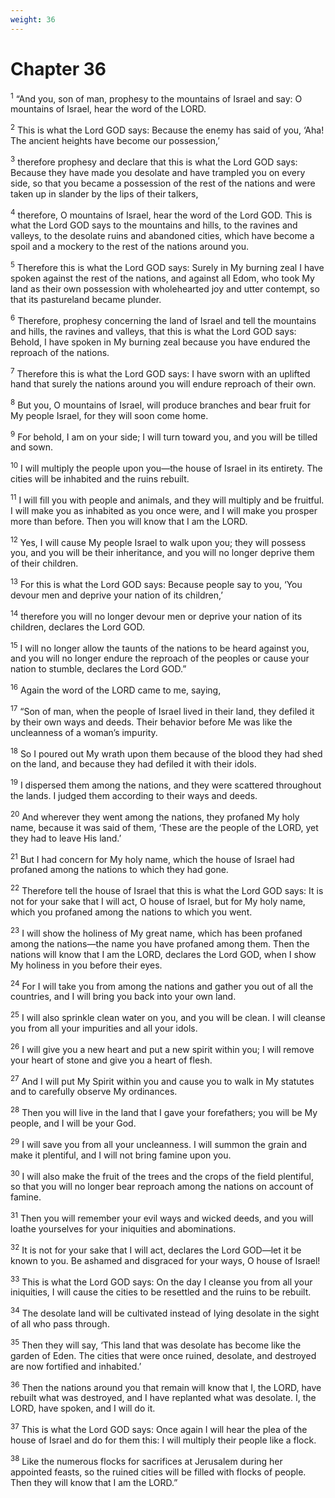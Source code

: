 ```yaml
---
weight: 36
---
```


# Chapter 36

<sup>1</sup> “And you, son of man, prophesy to the mountains of Israel and say: O mountains of Israel, hear the word of the LORD. 

<sup>2</sup> This is what the Lord GOD says: Because the enemy has said of you, ‘Aha! The ancient heights have become our possession,’ 

<sup>3</sup> therefore prophesy and declare that this is what the Lord GOD says: Because they have made you desolate and have trampled you on every side, so that you became a possession of the rest of the nations and were taken up in slander by the lips of their talkers, 

<sup>4</sup> therefore, O mountains of Israel, hear the word of the Lord GOD. This is what the Lord GOD says to the mountains and hills, to the ravines and valleys, to the desolate ruins and abandoned cities, which have become a spoil and a mockery to the rest of the nations around you. 

<sup>5</sup> Therefore this is what the Lord GOD says: Surely in My burning zeal I have spoken against the rest of the nations, and against all Edom, who took My land as their own possession with wholehearted joy and utter contempt, so that its pastureland became plunder. 

<sup>6</sup> Therefore, prophesy concerning the land of Israel and tell the mountains and hills, the ravines and valleys, that this is what the Lord GOD says: Behold, I have spoken in My burning zeal because you have endured the reproach of the nations. 

<sup>7</sup> Therefore this is what the Lord GOD says: I have sworn with an uplifted hand that surely the nations around you will endure reproach of their own. 

<sup>8</sup> But you, O mountains of Israel, will produce branches and bear fruit for My people Israel, for they will soon come home. 

<sup>9</sup> For behold, I am on your side; I will turn toward you, and you will be tilled and sown. 

<sup>10</sup> I will multiply the people upon you—the house of Israel in its entirety. The cities will be inhabited and the ruins rebuilt. 

<sup>11</sup> I will fill you with people and animals, and they will multiply and be fruitful. I will make you as inhabited as you once were, and I will make you prosper more than before. Then you will know that I am the LORD. 

<sup>12</sup> Yes, I will cause My people Israel to walk upon you; they will possess you, and you will be their inheritance, and you will no longer deprive them of their children. 

<sup>13</sup> For this is what the Lord GOD says: Because people say to you, ‘You devour men and deprive your nation of its children,’ 

<sup>14</sup> therefore you will no longer devour men or deprive your nation of its children, declares the Lord GOD. 

<sup>15</sup> I will no longer allow the taunts of the nations to be heard against you, and you will no longer endure the reproach of the peoples or cause your nation to stumble, declares the Lord GOD.” 

<sup>16</sup> Again the word of the LORD came to me, saying, 

<sup>17</sup> “Son of man, when the people of Israel lived in their land, they defiled it by their own ways and deeds. Their behavior before Me was like the uncleanness of a woman’s impurity. 

<sup>18</sup> So I poured out My wrath upon them because of the blood they had shed on the land, and because they had defiled it with their idols. 

<sup>19</sup> I dispersed them among the nations, and they were scattered throughout the lands. I judged them according to their ways and deeds. 

<sup>20</sup> And wherever they went among the nations, they profaned My holy name, because it was said of them, ‘These are the people of the LORD, yet they had to leave His land.’ 

<sup>21</sup> But I had concern for My holy name, which the house of Israel had profaned among the nations to which they had gone. 

<sup>22</sup> Therefore tell the house of Israel that this is what the Lord GOD says: It is not for your sake that I will act, O house of Israel, but for My holy name, which you profaned among the nations to which you went. 

<sup>23</sup> I will show the holiness of My great name, which has been profaned among the nations—the name you have profaned among them. Then the nations will know that I am the LORD, declares the Lord GOD, when I show My holiness in you before their eyes. 

<sup>24</sup> For I will take you from among the nations and gather you out of all the countries, and I will bring you back into your own land. 

<sup>25</sup> I will also sprinkle clean water on you, and you will be clean. I will cleanse you from all your impurities and all your idols. 

<sup>26</sup> I will give you a new heart and put a new spirit within you; I will remove your heart of stone and give you a heart of flesh. 

<sup>27</sup> And I will put My Spirit within you and cause you to walk in My statutes and to carefully observe My ordinances. 

<sup>28</sup> Then you will live in the land that I gave your forefathers; you will be My people, and I will be your God. 

<sup>29</sup> I will save you from all your uncleanness. I will summon the grain and make it plentiful, and I will not bring famine upon you. 

<sup>30</sup> I will also make the fruit of the trees and the crops of the field plentiful, so that you will no longer bear reproach among the nations on account of famine. 

<sup>31</sup> Then you will remember your evil ways and wicked deeds, and you will loathe yourselves for your iniquities and abominations. 

<sup>32</sup> It is not for your sake that I will act, declares the Lord GOD—let it be known to you. Be ashamed and disgraced for your ways, O house of Israel! 

<sup>33</sup> This is what the Lord GOD says: On the day I cleanse you from all your iniquities, I will cause the cities to be resettled and the ruins to be rebuilt. 

<sup>34</sup> The desolate land will be cultivated instead of lying desolate in the sight of all who pass through. 

<sup>35</sup> Then they will say, ‘This land that was desolate has become like the garden of Eden. The cities that were once ruined, desolate, and destroyed are now fortified and inhabited.’ 

<sup>36</sup> Then the nations around you that remain will know that I, the LORD, have rebuilt what was destroyed, and I have replanted what was desolate. I, the LORD, have spoken, and I will do it. 

<sup>37</sup> This is what the Lord GOD says: Once again I will hear the plea of the house of Israel and do for them this: I will multiply their people like a flock. 

<sup>38</sup> Like the numerous flocks for sacrifices at Jerusalem during her appointed feasts, so the ruined cities will be filled with flocks of people. Then they will know that I am the LORD.” 


